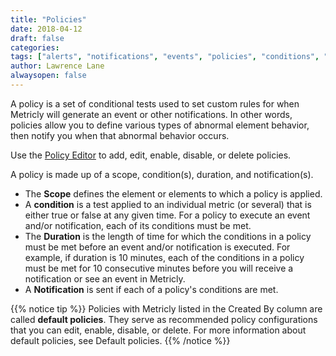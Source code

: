 ```yaml
---
title: "Policies"
date: 2018-04-12
draft: false
categories:
tags: ["alerts", "notifications", "events", "policies", "conditions", "scope"]
author: Lawrence Lane
alwaysopen: false
---
```


A policy is a set of conditional tests used to set custom rules for when Metricly will generate an event or other notifications. In other words, policies allow you to define various types of abnormal element behavior, then notify you when that abnormal behavior occurs.

Use the [Policy Editor][1] to add, edit, enable, disable, or delete policies.

A policy is made up of a scope, condition(s), duration, and notification(s).

- The **Scope** defines the element or elements to which a policy is applied.
- A **condition** is a test applied to an individual metric (or several) that is either true or false at any given time. For a policy to execute an event and/or notification, each of its conditions must be met.
- The **Duration** is the length of time for which the conditions in a policy must be met before an event and/or notification is executed. For example, if duration is 10 minutes, each of the conditions in a policy must be met for 10 consecutive minutes before you will receive a notification or see an event in Metricly.
- A **Notification** is sent if each of a policy's conditions are met.

{{% notice tip %}}
Policies with Metricly listed in the Created By column are called **default policies**. They serve as recommended policy configurations that you can edit, enable, disable, or delete. For more information about default policies, see Default policies.
{{% /notice %}}

[1]: /alerts-notifications/policies/create-edit-policies
